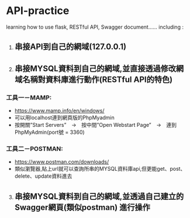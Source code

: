 # API-practice
learning how to use flask, RESTful API, Swagger document......
including : 
1. ## 串接API到自己的網域(127.0.0.1)
2. ## 串接MYSQL資料到自己的網域,並直接透過修改網域名稱對資料庫進行動作(RESTful API的特色)
### 工具一－MAMP: 
- https://www.mamp.info/en/windows/
- 可以用localhost連到網頁版的PhpMyadmin
- 按開關”Start Servers”　→　按中間”Open Webstart Page”　→　連到PhpMyAdmin(port號 = 3360)

### 工具二－POSTMAN:
- https://www.postman.com/downloads/
- 類似瀏覽器,貼上url就可以查詢所串的MYSQL資料庫api,但更能get、post、delete、update資料進去
3. ## 串接MYSQL資料到自己的網域,並透過自己建立的Swagger網頁(類似postman) 進行操作
